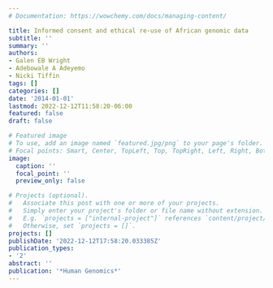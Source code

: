 ```yaml
---
# Documentation: https://wowchemy.com/docs/managing-content/

title: Informed consent and ethical re-use of African genomic data
subtitle: ''
summary: ''
authors:
- Galen EB Wright
- Adebowale A Adeyemo
- Nicki Tiffin
tags: []
categories: []
date: '2014-01-01'
lastmod: 2022-12-12T11:58:20-06:00
featured: false
draft: false

# Featured image
# To use, add an image named `featured.jpg/png` to your page's folder.
# Focal points: Smart, Center, TopLeft, Top, TopRight, Left, Right, BottomLeft, Bottom, BottomRight.
image:
  caption: ''
  focal_point: ''
  preview_only: false

# Projects (optional).
#   Associate this post with one or more of your projects.
#   Simply enter your project's folder or file name without extension.
#   E.g. `projects = ["internal-project"]` references `content/project/deep-learning/index.md`.
#   Otherwise, set `projects = []`.
projects: []
publishDate: '2022-12-12T17:58:20.033385Z'
publication_types:
- '2'
abstract: ''
publication: '*Human Genomics*'
---
```

